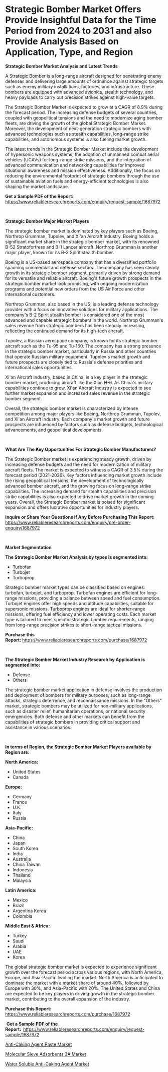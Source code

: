 <p><h1>Strategic Bomber Market Offers Provide Insightful Data for the Time Period from 2024 to 2031 and also Provide Analysis Based on Application, Type, and Region</h1></p><p><strong>Strategic Bomber Market Analysis and Latest Trends</strong></p>
<p><p>A Strategic Bomber is a long-range aircraft designed for penetrating enemy defenses and delivering large amounts of ordnance against strategic targets such as enemy military installations, factories, and infrastructure. These bombers are equipped with advanced avionics, stealth technology, and heavy payloads to carry out precision strikes against high-value targets.</p><p>The Strategic Bomber Market is expected to grow at a CAGR of 8.9% during the forecast period. The increasing defense budgets of several countries, coupled with geopolitical tensions and the need to modernize aging bomber fleets, are driving the growth of the global Strategic Bomber Market. Moreover, the development of next-generation strategic bombers with advanced technologies such as stealth capabilities, long-range strike capabilities, and autonomous systems is also fueling market growth.</p><p>The latest trends in the Strategic Bomber Market include the development of hypersonic weapons systems, the adoption of unmanned combat aerial vehicles (UCAVs) for long-range strike missions, and the integration of advanced communication and networking capabilities for improved situational awareness and mission effectiveness. Additionally, the focus on reducing the environmental footprint of strategic bombers through the use of sustainable aviation fuels and energy-efficient technologies is also shaping the market landscape.</p></p>
<p><strong>Get a Sample PDF of the Report:&nbsp;</strong> <a href="https://www.reliableresearchreports.com/enquiry/request-sample/1687972">https://www.reliableresearchreports.com/enquiry/request-sample/1687972</a></p>
<p>&nbsp;</p>
<p><strong>Strategic Bomber Major Market Players</strong></p>
<p><p>The strategic bomber market is dominated by key players such as Boeing, Northrop Grumman, Tupolev, and Xi'an Aircraft Industry. Boeing holds a significant market share in the strategic bomber market, with its renowned B-52 Stratofortress and B-1 Lancer aircraft. Northrop Grumman is another major player, known for its B-2 Spirit stealth bomber.</p><p>Boeing is a US-based aerospace company that has a diversified portfolio spanning commercial and defense sectors. The company has seen steady growth in its strategic bomber segment, primarily driven by strong demand for its versatile and reliable aircraft. Boeing's future growth prospects in the strategic bomber market look promising, with ongoing modernization programs and potential new orders from the US Air Force and other international customers.</p><p>Northrop Grumman, also based in the US, is a leading defense technology provider with a focus on innovative solutions for military applications. The company's B-2 Spirit stealth bomber is considered one of the most advanced and capable strategic bombers in the world. Northrop Grumman's sales revenue from strategic bombers has been steadily increasing, reflecting the continued demand for its high-tech aircraft.</p><p>Tupolev, a Russian aerospace company, is known for its strategic bomber aircraft such as the Tu-95 and Tu-160. The company has a strong presence in the strategic bomber market, particularly in Russia and other countries that operate Russian military equipment. Tupolev's market growth and future prospects are closely tied to Russia's defense priorities and international sales opportunities.</p><p>Xi'an Aircraft Industry, based in China, is a key player in the strategic bomber market, producing aircraft like the Xian H-6. As China's military capabilities continue to grow, Xi'an Aircraft Industry is expected to see further market expansion and increased sales revenue in the strategic bomber segment.</p><p>Overall, the strategic bomber market is characterized by intense competition among major players like Boeing, Northrop Grumman, Tupolev, and Xi'an Aircraft Industry. Each company's market growth and future prospects are influenced by factors such as defense budgets, technological advancements, and geopolitical developments.</p></p>
<p>&nbsp;</p>
<p><strong>What Are The Key Opportunities For Strategic Bomber Manufacturers?</strong></p>
<p><p>The Strategic Bomber market is experiencing steady growth, driven by increasing defense budgets and the need for modernization of military aircraft fleets. The market is expected to witness a CAGR of 3.5% during the forecast period (2021-2026). Key factors influencing market growth include the rising geopolitical tensions, the development of technologically advanced bomber aircraft, and the growing focus on long-range strike capabilities. The increasing demand for stealth capabilities and precision strike capabilities is also expected to drive market growth in the coming years. Overall, the Strategic Bomber market is poised for significant expansion and offers lucrative opportunities for industry players.</p></p>
<p><strong>Inquire or Share Your Questions If Any Before Purchasing This Report:</strong> <a href="https://www.reliableresearchreports.com/enquiry/pre-order-enquiry/1687972">https://www.reliableresearchreports.com/enquiry/pre-order-enquiry/1687972</a></p>
<p>&nbsp;</p>
<p><strong>Market Segmentation</strong></p>
<p><strong>The Strategic Bomber Market Analysis by types is segmented into:</strong></p>
<p><ul><li>Turbofan</li><li>Turbojet</li><li>Turboprop</li></ul></p>
<p><p>Strategic bomber market types can be classified based on engines: turbofan, turbojet, and turboprop. Turbofan engines are efficient for long-range missions, providing a balance between speed and fuel consumption. Turbojet engines offer high speeds and altitude capabilities, suitable for supersonic missions. Turboprop engines are ideal for shorter-range missions, offering fuel efficiency and lower operating costs. Each market type is tailored to meet specific strategic bomber requirements, ranging from long-range precision strikes to short-range tactical missions.</p></p>
<p><strong>Purchase this Report:&nbsp;</strong><a href="https://www.reliableresearchreports.com/purchase/1687972">https://www.reliableresearchreports.com/purchase/1687972</a></p>
<p>&nbsp;</p>
<p><strong>The Strategic Bomber Market Industry Research by Application is segmented into:</strong></p>
<p><ul><li>Defense</li><li>Others</li></ul></p>
<p><p>The strategic bomber market application in defense involves the production and deployment of bombers for military purposes, such as long-range attacks, strategic deterrence, and reconnaissance missions. In the "Others" market, strategic bombers may be utilized for non-military applications, such as disaster relief, humanitarian operations, or national security emergencies. Both defense and other markets can benefit from the capabilities of strategic bombers in providing critical support and assistance in various scenarios.</p></p>
<p>&nbsp;</p>
<p><strong>In terms of Region, the Strategic Bomber Market Players available by Region are:</strong></p>
<p>
    <p> <strong> North America: </strong>
        <ul>
            <li>United States</li>
            <li>Canada</li>
        </ul>
        </p> 
    <p> <strong> Europe: </strong>
        <ul>
            <li>Germany</li>
            <li>France</li>
            <li>U.K.</li>
            <li>Italy</li>
            <li>Russia</li>
        </ul>
        </p> 
    <p> <strong> Asia-Pacific: </strong>
        <ul>
            <li>China</li>
            <li>Japan</li>
            <li>South Korea</li>
            <li>India</li>
            <li>Australia</li>
            <li>China Taiwan</li>
            <li>Indonesia</li>
            <li>Thailand</li>
            <li>Malaysia</li>
        </ul>
        </p> 
    <p> <strong> Latin America: </strong>
        <ul>
            <li>Mexico</li>
            <li>Brazil</li>
            <li>Argentina Korea</li>
            <li>Colombia</li>
        </ul>
        </p> 
    <p> <strong> Middle East & Africa: </strong>
        <ul>
            <li>Turkey</li>
            <li>Saudi</li>
            <li>Arabia</li>
            <li>UAE</li>
            <li>Korea</li>
        </ul>
    </p>
    </p>
<p><p>The global strategic bomber market is expected to experience significant growth over the forecast period across various regions, with North America, Europe, and Asia-Pacific leading the market. North America is anticipated to dominate the market with a market share of around 40%, followed by Europe with 30%, and Asia-Pacific with 20%. The United States and China are expected to be key players in driving growth in the strategic bomber market, contributing to the overall expansion of the industry.</p></p>
<p><strong>Purchase this Report: </strong><a href="https://www.reliableresearchreports.com/purchase/1687972">https://www.reliableresearchreports.com/purchase/1687972</a></p>
<p>&nbsp;<strong>Get a Sample PDF of the Report:&nbsp;&nbsp;</strong><a href="https://www.reliableresearchreports.com/enquiry/request-sample/1687972">https://www.reliableresearchreports.com/enquiry/request-sample/1687972</a></p>
<p><strong></strong></p>
<p><p><a href="https://view.publitas.com/reportprime-1/anti-caking-agent-paste-market-research-report-provides-critical-insights-that-can-help-shape-business-development-and-investment-strategies/">Anti-Caking Agent Paste Market</a></p><p><a href="https://view.publitas.com/reportprime-1/molecular-sieve-adsorbents-3a-market-research-report-unlocks-analysis-on-the-market-financial-status-market-size-and-market-revenue-upto-2030/">Molecular Sieve Adsorbents 3A Market</a></p><p><a href="https://view.publitas.com/reportprime-1/insights-into-water-soluble-anti-caking-agent-market-size-analysing-market-share-trends-and-growth-from-2023-to-2030/">Water Soluble Anti-Caking Agent Market</a></p></p>